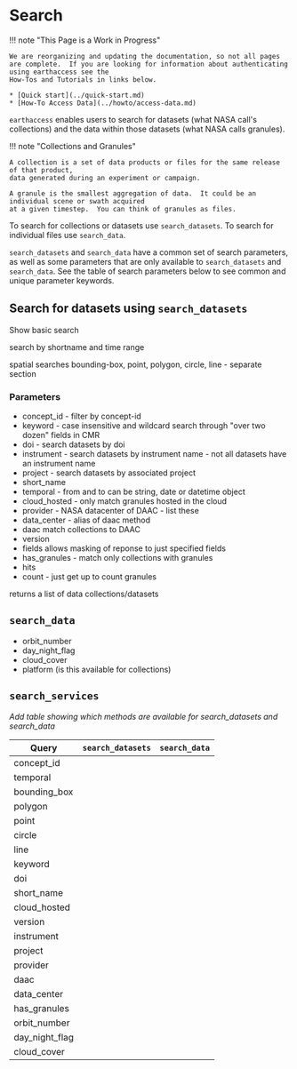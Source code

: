 # Search

!!! note "This Page is a Work in Progress"

    We are reorganizing and updating the documentation, so not all pages are complete.  If you are looking for information about authenticating using earthaccess see the
    How-Tos and Tutorials in links below.

    * [Quick start](../quick-start.md)
    * [How-To Access Data](../howto/access-data.md)

`earthaccess` enables users to search for datasets (what NASA call's collections) and the data within those datasets (what NASA calls granules).

!!! note "Collections and Granules"

    A collection is a set of data products or files for the same release of that product,
    data generated during an experiment or campaign.

    A granule is the smallest aggregation of data.  It could be an individual scene or swath acquired
    at a given timestep.  You can think of granules as files.

To search for collections or datasets use `search_datasets`.  To search for individual files use `search_data`.

`search_datasets` and `search_data` have a common set of search parameters, as well as some parameters that are only available to `search_datasets` and `search_data`.  See the table of search parameters below to see common and unique parameter keywords.


## Search for datasets using `search_datasets`

Show basic search

search by shortname and time range

spatial searches bounding-box, point, polygon, circle, line - separate section


### Parameters

- concept_id - filter by concept-id 
- keyword - case insensitive and wildcard search through "over two dozen" fields in CMR 
- doi - search datasets by doi
- instrument - search datasets by instrument name - not all datasets have an instrument name
- project - search datasets by associated project
- short_name
- temporal - from and to can be string, date or datetime object
- cloud_hosted - only match granules hosted in the cloud
- provider - NASA datacenter of DAAC - list these
- data_center - alias of daac method
- daac match collections to DAAC
- version  
- fields allows masking of reponse to just specified fields
- has_granules - match only collections with granules
- hits
- count - just get up to count granules

returns a list of data collections/datasets

## `search_data`

- orbit_number
- day_night_flag
- cloud_cover
- platform (is this available for collections)

## `search_services`

_Add table showing which methods are available for search_datasets and search_data_

| Query | `search_datasets` | `search_data` |
|-------|-------------------|---------------|
| concept_id | | |
| temporal | | |
| bounding_box | | |
| polygon | | |
| point | | |
| circle | | |
| line | | |
| keyword | | |
| doi | | |
| short_name | | |
| cloud_hosted | | |
| version | | |
| instrument | | |
| project | | |
| provider | | |
| daac | | |
| data_center | | |
| has_granules | | |
| orbit_number | | |
| day_night_flag | | |
| cloud_cover | | |

